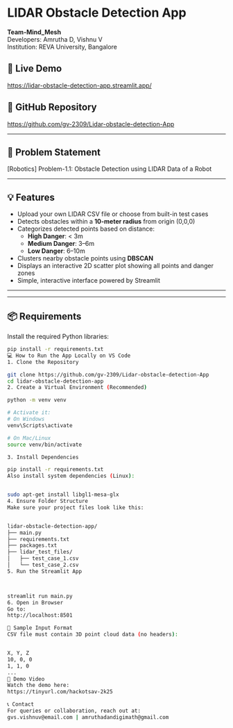 # LIDAR Obstacle Detection App

**Team-Mind_Mesh**  
Developers: Amrutha D, Vishnu V  
Institution: REVA University, Bangalore

## 🔴 Live Demo  
https://lidar-obstacle-detection-app.streamlit.app/

## 🧠 GitHub Repository  
https://github.com/gv-2309/Lidar-obstacle-detection-App

---

## 🚩 Problem Statement  
[Robotics] Problem-1.1: Obstacle Detection using LIDAR Data of a Robot 

---

## 💡 Features

- Upload your own LIDAR CSV file or choose from built-in test cases
- Detects obstacles within a **10-meter radius** from origin (0,0,0)
- Categorizes detected points based on distance:
  - **High Danger**: < 3m
  - **Medium Danger**: 3–6m
  - **Low Danger**: 6–10m
- Clusters nearby obstacle points using **DBSCAN**
- Displays an interactive 2D scatter plot showing all points and danger zones
- Simple, interactive interface powered by Streamlit

---



---

## 📦 Requirements

Install the required Python libraries:

```bash
pip install -r requirements.txt
💻 How to Run the App Locally on VS Code
1. Clone the Repository

git clone https://github.com/gv-2309/Lidar-obstacle-detection-App
cd lidar-obstacle-detection-app
2. Create a Virtual Environment (Recommended)

python -m venv venv

# Activate it:
# On Windows
venv\Scripts\activate

# On Mac/Linux
source venv/bin/activate

3. Install Dependencies

pip install -r requirements.txt
Also install system dependencies (Linux):


sudo apt-get install libgl1-mesa-glx
4. Ensure Folder Structure
Make sure your project files look like this:


lidar-obstacle-detection-app/
├── main.py
├── requirements.txt
├── packages.txt
├── lidar_test_files/
│   ├── test_case_1.csv
│   └── test_case_2.csv
5. Run the Streamlit App



streamlit run main.py
6. Open in Browser
Go to:
http://localhost:8501

📁 Sample Input Format
CSV file must contain 3D point cloud data (no headers):


X, Y, Z
10, 0, 0
1, 1, 0
...
🎥 Demo Video
Watch the demo here:
https://tinyurl.com/hackotsav-2k25

📞 Contact
For queries or collaboration, reach out at:
gvs.vishnuv@email.com | amruthadandigimath@gmail.com
